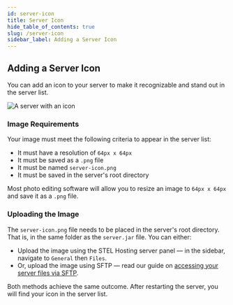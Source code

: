 ```yaml
---
id: server-icon
title: Server Icon
hide_table_of_contents: true
slug: /server-icon
sidebar_label: Adding a Server Icon
---
```

## Adding a Server Icon

You can add an icon to your server to make it recognizable and stand out in the server list.

![A server with an icon](/img/server-icon.png)

### Image Requirements

Your image must meet the following criteria to appear in the server list:

- It must have a resolution of `64px x 64px`
- It must be saved as a `.png` file
- It must be named `server-icon.png`
- It must be saved in the server's root directory

Most photo editing software will allow you to resize an image to `64px x 64px` and save it as a `.png` file.

### Uploading the Image

The `server-icon.png` file needs to be placed in the server's root directory. That is, in the same folder as the `server.jar` file. You can either:

- Upload the image using the STEL Hosting server panel — in the sidebar, navigate to `General` then `Files`.
- Or, upload the image using SFTP — read our guide on [accessing your server files via SFTP](https://docs.stelhosting.com/sftp).

Both methods achieve the same outcome. After restarting the server, you will find your icon in the server list.
